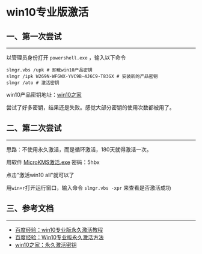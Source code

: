 <!-- 2017/7/18  -->

# win10专业版激活

## 一、第一次尝试

---

以管理员身份打开 `powershell.exe` ，输入以下命令

```shell
slmgr.vbs /upk # 卸载win10产品密钥
slmgr /ipk W269N-WFGWX-YVC9B-4J6C9-T83GX # 安装新的产品密钥
slmgr /ato # 激活密钥
```

win10产品密钥地址：[win10之家](http://www.w10zj.com/Win10xy/Win10yh_1538.html)

尝试了好多密钥，结果还是失败。感觉大部分密钥的使用次数都被用了。

## 二、第二次尝试

---

思路：不使用永久激活，而是循环激活，180天就得激活一次。

用软件 [MicroKMS激活.exe](http://pan.baidu.com/s/1cDrOtw) 密码：5hbx

点击"激活win10 all"就可以了

用`win+r`打开运行窗口，输入命令 `slmgr.vbs -xpr` 来查看是否激活成功

## 三、参考文档

---

- [百度经验：win10专业版永久激活教程](http://jingyan.baidu.com/article/a948d65105b7ed0a2ccd2e6d.html)
- [百度经验：Win10专业版永久激活方法](http://jingyan.baidu.com/article/73c3ce2812e0ede50343d9f8.html)
- [win10之家：永久激活密钥](http://www.w10zj.com/Win10xy/Win10yh_1538.html)

